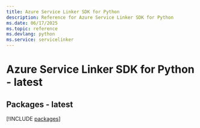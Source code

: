 ```yaml
---
title: Azure Service Linker SDK for Python
description: Reference for Azure Service Linker SDK for Python
ms.date: 06/17/2025
ms.topic: reference
ms.devlang: python
ms.service: servicelinker
---
```

# Azure Service Linker SDK for Python - latest
## Packages - latest
[!INCLUDE [packages](service-linker-index.md)]